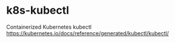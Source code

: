 # k8s-kubectl
Containerized Kubernetes kubectl https://kubernetes.io/docs/reference/generated/kubectl/kubectl/
